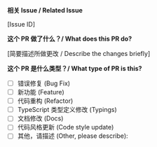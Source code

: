<!--
  Please read the Contribution Guidelines first.
  请务阅读贡献者指南:
  https://alova.js.org/contributing/overview
-->

**相关 Issue / Related Issue**

[Issue ID]
<!-- 请注意，我们不接受未经确认的 PR 提交。 / We do not accept PR without confirmation. -->

**这个 PR 做了什么？/ What does this PR do?**

[简要描述所做更改 / Describe the changes briefly]


**这个 PR 是什么类型？/ What type of PR is this?**

<!-- (将 "[ ]" 替换为 "[x]" 即可勾选) -->
<!-- (Update "[ ]" to "[x]" to check a box) -->

<!-- 至少选择一个 / Choose at least one -->

- [ ] 错误修复 (Bug Fix)
- [ ] 新功能 (Feature)
- [ ] 代码重构 (Refactor)
- [ ] TypeScript 类型定义修改 (Typings)
- [ ] 文档修改 (Docs)
- [ ] 代码风格更新 (Code style update)
- [ ] 其他，请描述 (Other, please describe):
